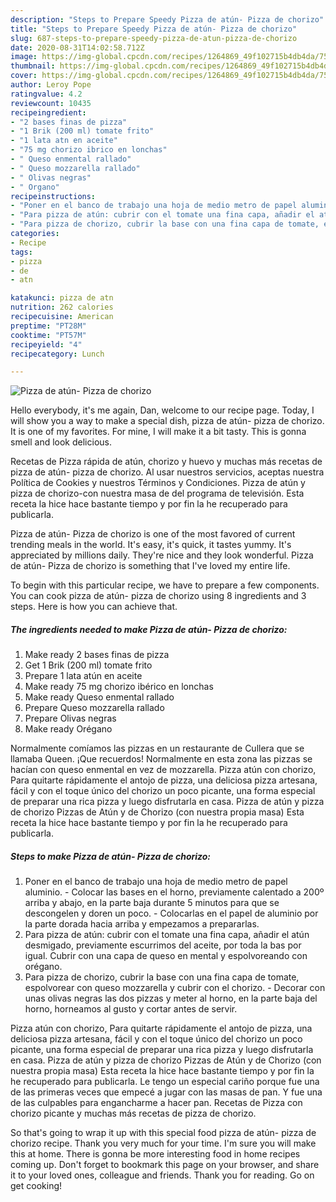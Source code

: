 ```yaml
---
description: "Steps to Prepare Speedy Pizza de atún- Pizza de chorizo"
title: "Steps to Prepare Speedy Pizza de atún- Pizza de chorizo"
slug: 687-steps-to-prepare-speedy-pizza-de-atun-pizza-de-chorizo
date: 2020-08-31T14:02:58.712Z
image: https://img-global.cpcdn.com/recipes/1264869_49f102715b4db4da/751x532cq70/pizza-de-atun-pizza-de-chorizo-foto-principal.jpg
thumbnail: https://img-global.cpcdn.com/recipes/1264869_49f102715b4db4da/751x532cq70/pizza-de-atun-pizza-de-chorizo-foto-principal.jpg
cover: https://img-global.cpcdn.com/recipes/1264869_49f102715b4db4da/751x532cq70/pizza-de-atun-pizza-de-chorizo-foto-principal.jpg
author: Leroy Pope
ratingvalue: 4.2
reviewcount: 10435
recipeingredient:
- "2 bases finas de pizza"
- "1 Brik (200 ml) tomate frito"
- "1 lata atn en aceite"
- "75 mg chorizo ibrico en lonchas"
- " Queso enmental rallado"
- " Queso mozzarella rallado"
- " Olivas negras"
- " Organo"
recipeinstructions:
- "Poner en el banco de trabajo una hoja de medio metro de papel aluminio. Colocar las bases en el horno, previamente calentado a 200º arriba y abajo, en la parte baja durante 5 minutos para que se descongelen y doren un poco. Colocarlas en el papel de aluminio por la parte dorada hacia arriba y empezamos a prepararlas."
- "Para pizza de atún: cubrir con el tomate una fina capa, añadir el atún desmigado, previamente escurrimos del aceite, por toda la bas por igual. Cubrir con una capa de queso en mental y espolvoreando con orégano."
- "Para pizza de chorizo, cubrir la base con una fina capa de tomate, espolvorear con queso mozzarella y cubrir con el chorizo.  Decorar con unas olivas negras las dos pizzas y meter al horno, en la parte baja del horno, horneamos al gusto y cortar antes de servir."
categories:
- Recipe
tags:
- pizza
- de
- atn

katakunci: pizza de atn 
nutrition: 262 calories
recipecuisine: American
preptime: "PT28M"
cooktime: "PT57M"
recipeyield: "4"
recipecategory: Lunch

---
```



![Pizza de atún- Pizza de chorizo](https://img-global.cpcdn.com/recipes/1264869_49f102715b4db4da/751x532cq70/pizza-de-atun-pizza-de-chorizo-foto-principal.jpg)

Hello everybody, it's me again, Dan, welcome to our recipe page. Today, I will show you a way to make a special dish, pizza de atún- pizza de chorizo. It is one of my favorites. For mine, I will make it a bit tasty. This is gonna smell and look delicious.

Recetas de Pizza rápida de atún, chorizo y huevo y muchas más recetas de pizza de atún- pizza de chorizo. Al usar nuestros servicios, aceptas nuestra Política de Cookies y nuestros Términos y Condiciones. Pizza de atún y pizza de chorizo-con nuestra masa de del programa de televisión. Esta receta la hice hace bastante tiempo y por fin la he recuperado para publicarla.

Pizza de atún- Pizza de chorizo is one of the most favored of current trending meals in the world. It's easy, it's quick, it tastes yummy. It's appreciated by millions daily. They're nice and they look wonderful. Pizza de atún- Pizza de chorizo is something that I've loved my entire life.


To begin with this particular recipe, we have to prepare a few components. You can cook pizza de atún- pizza de chorizo using 8 ingredients and 3 steps. Here is how you can achieve that.

<!--inarticleads1-->

##### The ingredients needed to make Pizza de atún- Pizza de chorizo:

1. Make ready 2 bases finas de pizza
1. Get 1 Brik (200 ml) tomate frito
1. Prepare 1 lata atún en aceite
1. Make ready 75 mg chorizo ibérico en lonchas
1. Make ready  Queso enmental rallado
1. Prepare  Queso mozzarella rallado
1. Prepare  Olivas negras
1. Make ready  Orégano


Normalmente comíamos las pizzas en un restaurante de Cullera que se llamaba Queen. ¡Que recuerdos! Normalmente en esta zona las pizzas se hacían con queso enmental en vez de mozzarella. Pizza atún con chorizo, Para quitarte rápidamente el antojo de pizza, una deliciosa pizza artesana, fácil y con el toque único del chorizo un poco picante, una forma especial de preparar una rica pizza y luego disfrutarla en casa. Pizza de atún y pizza de chorizo Pizzas de Atún y de Chorizo (con nuestra propia masa) Esta receta la hice hace bastante tiempo y por fin la he recuperado para publicarla. 

<!--inarticleads2-->

##### Steps to make Pizza de atún- Pizza de chorizo:

1. Poner en el banco de trabajo una hoja de medio metro de papel aluminio. - Colocar las bases en el horno, previamente calentado a 200º arriba y abajo, en la parte baja durante 5 minutos para que se descongelen y doren un poco. - Colocarlas en el papel de aluminio por la parte dorada hacia arriba y empezamos a prepararlas.
1. Para pizza de atún: cubrir con el tomate una fina capa, añadir el atún desmigado, previamente escurrimos del aceite, por toda la bas por igual. Cubrir con una capa de queso en mental y espolvoreando con orégano.
1. Para pizza de chorizo, cubrir la base con una fina capa de tomate, espolvorear con queso mozzarella y cubrir con el chorizo.  - Decorar con unas olivas negras las dos pizzas y meter al horno, en la parte baja del horno, horneamos al gusto y cortar antes de servir.


Pizza atún con chorizo, Para quitarte rápidamente el antojo de pizza, una deliciosa pizza artesana, fácil y con el toque único del chorizo un poco picante, una forma especial de preparar una rica pizza y luego disfrutarla en casa. Pizza de atún y pizza de chorizo Pizzas de Atún y de Chorizo (con nuestra propia masa) Esta receta la hice hace bastante tiempo y por fin la he recuperado para publicarla. Le tengo un especial cariño porque fue una de las primeras veces que empecé a jugar con las masas de pan. Y fue una de las culpables para engancharme a hacer pan. Recetas de Pizza con chorizo picante y muchas más recetas de pizza de chorizo. 

So that's going to wrap it up with this special food pizza de atún- pizza de chorizo recipe. Thank you very much for your time. I'm sure you will make this at home. There is gonna be more interesting food in home recipes coming up. Don't forget to bookmark this page on your browser, and share it to your loved ones, colleague and friends. Thank you for reading. Go on get cooking!
